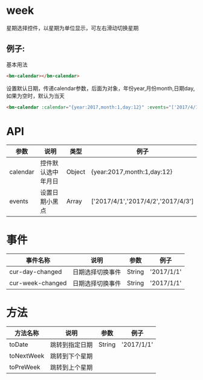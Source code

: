 # week
星期选择控件，以星期为单位显示，可左右滑动切换星期

## 例子:
基本用法
```html
<bm-calendar></bm-calendar>
```

设置默认日期，传递calendar参数，后面为对象，年份year,月份month,日期day,如果为空时，默认为当天
```html
<bm-calendar :calendar="{year:2017,month:1,day:12}" :events="['2017/4/1','2017/4/2','2017/4/3']"></bm-calendar>
```


# API
| 参数             | 说明                                                       | 类型   | 例子  |
|--------------------|-------------------------------------------------------------------|---------|----------|
| calendar            | 控件默认选中年月日                                                  | Object   |  {year:2017,month:1,day:12}        |
| events            | 设置日期小黑点                                                  |  Array   |     ['2017/4/1','2017/4/2','2017/4/3']     |

# 事件
| 事件名称            | 说明                                                        | 参数   | 例子  |
|--------------------|------------------------------------------------------------|---------|----------|
| cur-day-changed    | 日期选择切换事件                                              | String  |   '2017/1/1'  |
| cur-week-changed    | 日期选择切换事件                                              | String  |   '2017/1/1' |

# 方法

| 方法名称            | 说明                                                        | 参数   | 例子  |
|--------------------|------------------------------------------------------------|---------|----------|
| toDate    | 跳转到指定日期                                              | String  |   '2017/1/1'  |
| toNextWeek    | 跳转到下个星期                                              |   |   |
| toPreWeek    | 跳转到上个星期                                              |   |   |
